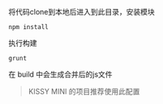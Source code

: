 
将代码clone到本地后进入到此目录，安装模块

	npm install

执行构建

	grunt

在 build 中会生成合并后的js文件

> KISSY MINI 的项目推荐使用此配置
